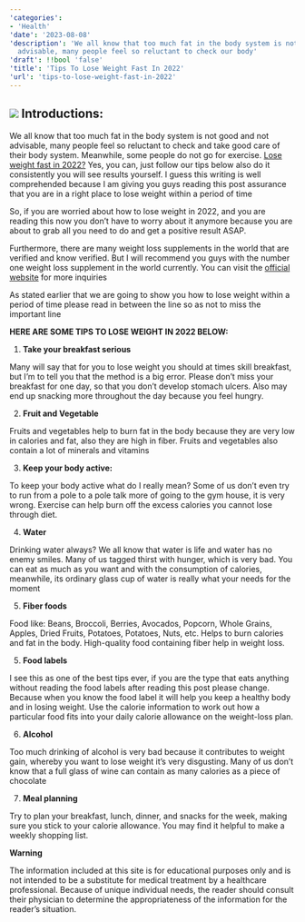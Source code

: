 ```yaml
---
'categories':
- 'Health'
'date': '2023-08-08'
'description': 'We all know that too much fat in the body system is not good and not
  advisable, many people feel so reluctant to check our body'
'draft': !!bool 'false'
'title': 'Tips To Lose Weight Fast In 2022'
'url': 'tips-to-lose-weight-fast-in-2022'
---
```

 

![](https://i0.wp.com/vitalmayfair.com/wp-content/uploads/2022/04/pexels-shvets-production-6975488-1-scaled.jpg?resize=668%2C334&ssl=1)
**Introductions:**
------------------


We all know that too much fat in the body system is not good and not advisable, many people feel so reluctant to check and take good care of their body system. Meanwhile, some people do not go for exercise. [Lose weight fast in 2022?](https://vitalmayfair.com/?p=86&preview=true) Yes, you can, just follow our tips below also do it consistently you will see results yourself. I guess this writing is well comprehended because I am giving you guys reading this post assurance that you are in a right place to lose weight within a period of time


So, if you are worried about how to lose weight in 2022, and you are reading this now you don’t have to worry about it anymore because you are about to grab all you need to do and get a positive result ASAP.


Furthermore, there are many weight loss supplements in the world that are verified and know verified. But I will recommend you guys with the number one weight loss supplement in the world currently. You can visit the [official website](https://vitalmayfair.com/2022/04/22/how-to-take-care-of-dark-spots-on-face/) for more inquiries


As stated earlier that we are going to show you how to lose weight within a period of time please read in between the line so as not to miss the important line


**HERE ARE SOME TIPS TO LOSE WEIGHT IN 2022 BELOW:**


1. **Take your breakfast serious**  

Many will say that for you to lose weight you should at times skill breakfast, but I’m to tell you that the method is a big error. Please don’t miss your breakfast for one day, so that you don’t develop stomach ulcers. Also may end up snacking more throughout the day because you feel hungry.


2. **Fruit and Vegetable**  

Fruits and vegetables help to burn fat in the body because they are very low in calories and fat, also they are high in fiber. Fruits and vegetables also contain a lot of minerals and vitamins


3. **Keep your body active:**  

To keep your body active what do I really mean? Some of us don’t even try to run from a pole to a pole talk more of going to the gym house, it is very wrong. Exercise can help burn off the excess calories you cannot lose through diet.


4. **Water**  

Drinking water always? We all know that water is life and water has no enemy smiles. Many of us tagged thirst with hunger, which is very bad. You can eat as much as you want and with the consumption of calories, meanwhile, its ordinary glass cup of water is really what your needs for the moment


5. **Fiber foods**  

Food like: Beans, Broccoli, Berries, Avocados, Popcorn, Whole Grains, Apples, Dried Fruits, Potatoes, Potatoes, Nuts, etc. Helps to burn calories and fat in the body. High-quality food containing fiber help in weight loss.


5. **Food labels**  

I see this as one of the best tips ever, if you are the type that eats anything without reading the food labels after reading this post please change. Because when you know the food label it will help you keep a healthy body and in losing weight. Use the calorie information to work out how a particular food fits into your daily calorie allowance on the weight-loss plan.


6. **Alcohol**  

Too much drinking of alcohol is very bad because it contributes to weight gain, whereby you want to lose weight it’s very disgusting. Many of us don’t know that a full glass of wine can contain as many calories as a piece of chocolate


7. **Meal planning**  

Try to plan your breakfast, lunch, dinner, and snacks for the week, making sure you stick to your calorie allowance. You may find it helpful to make a weekly shopping list.


**Warning**


The information included at this site is for educational purposes only and is not intended to be a substitute for medical treatment by a healthcare professional. Because of unique individual needs, the reader should consult their physician to determine the appropriateness of the information for the reader’s situation.



